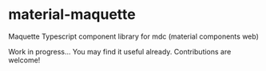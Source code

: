 # material-maquette
Maquette Typescript component library for mdc (material components web)

Work in progress... You may find it useful already. Contributions are welcome!
